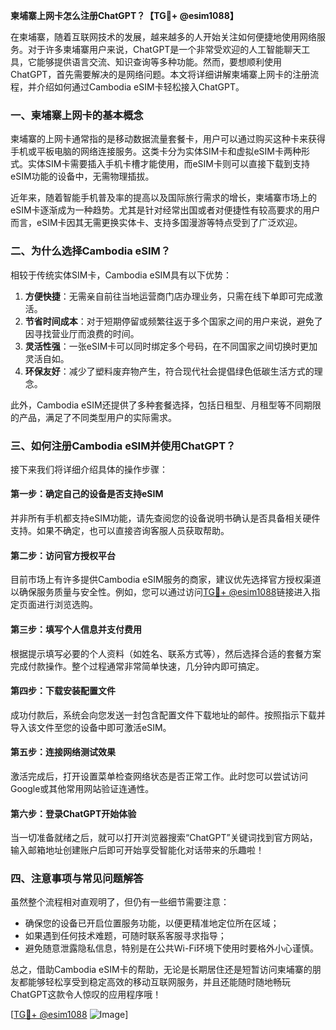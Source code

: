**柬埔寨上网卡怎么注册ChatGPT？【TG💪+ @esim1088】**

在柬埔寨，随着互联网技术的发展，越来越多的人开始关注如何便捷地使用网络服务。对于许多柬埔寨用户来说，ChatGPT是一个非常受欢迎的人工智能聊天工具，它能够提供语言交流、知识查询等多种功能。然而，要想顺利使用ChatGPT，首先需要解决的是网络问题。本文将详细讲解柬埔寨上网卡的注册流程，并介绍如何通过Cambodia eSIM卡轻松接入ChatGPT。

### 一、柬埔寨上网卡的基本概念

柬埔寨的上网卡通常指的是移动数据流量套餐卡，用户可以通过购买这种卡来获得手机或平板电脑的网络连接服务。这类卡分为实体SIM卡和虚拟eSIM卡两种形式。实体SIM卡需要插入手机卡槽才能使用，而eSIM卡则可以直接下载到支持eSIM功能的设备中，无需物理插拔。

近年来，随着智能手机普及率的提高以及国际旅行需求的增长，柬埔寨市场上的eSIM卡逐渐成为一种趋势。尤其是针对经常出国或者对便捷性有较高要求的用户而言，eSIM卡因其无需更换实体卡、支持多国漫游等特点受到了广泛欢迎。

### 二、为什么选择Cambodia eSIM？

相较于传统实体SIM卡，Cambodia eSIM具有以下优势：

1. **方便快捷**：无需亲自前往当地运营商门店办理业务，只需在线下单即可完成激活。
2. **节省时间成本**：对于短期停留或频繁往返于多个国家之间的用户来说，避免了因寻找营业厅而浪费的时间。
3. **灵活性强**：一张eSIM卡可以同时绑定多个号码，在不同国家之间切换时更加灵活自如。
4. **环保友好**：减少了塑料废弃物产生，符合现代社会提倡绿色低碳生活方式的理念。

此外，Cambodia eSIM还提供了多种套餐选择，包括日租型、月租型等不同期限的产品，满足了不同类型用户的实际需求。

### 三、如何注册Cambodia eSIM并使用ChatGPT？

接下来我们将详细介绍具体的操作步骤：

#### 第一步：确定自己的设备是否支持eSIM
并非所有手机都支持eSIM功能，请先查阅您的设备说明书确认是否具备相关硬件支持。如果不确定，也可以直接咨询客服人员获取帮助。

#### 第二步：访问官方授权平台
目前市场上有许多提供Cambodia eSIM服务的商家，建议优先选择官方授权渠道以确保服务质量与安全性。例如，您可以通过访问[TG💪+ @esim1088](https://t.me/s/esim1088)链接进入指定页面进行浏览选购。

#### 第三步：填写个人信息并支付费用
根据提示填写必要的个人资料（如姓名、联系方式等），然后选择合适的套餐方案完成付款操作。整个过程通常非常简单快速，几分钟内即可搞定。

#### 第四步：下载安装配置文件
成功付款后，系统会向您发送一封包含配置文件下载地址的邮件。按照指示下载并导入该文件至您的设备中即可激活eSIM。

#### 第五步：连接网络测试效果
激活完成后，打开设置菜单检查网络状态是否正常工作。此时您可以尝试访问Google或其他常用网站验证连通性。

#### 第六步：登录ChatGPT开始体验
当一切准备就绪之后，就可以打开浏览器搜索“ChatGPT”关键词找到官方网站，输入邮箱地址创建账户后即可开始享受智能化对话带来的乐趣啦！

### 四、注意事项与常见问题解答

虽然整个流程相对直观明了，但仍有一些细节需要注意：

- 确保您的设备已开启位置服务功能，以便更精准地定位所在区域；
- 如果遇到任何技术难题，可随时联系客服寻求指导；
- 避免随意泄露隐私信息，特别是在公共Wi-Fi环境下使用时要格外小心谨慎。

总之，借助Cambodia eSIM卡的帮助，无论是长期居住还是短暂访问柬埔寨的朋友都能够轻松享受到稳定高效的移动互联网服务，并且还能随时随地畅玩ChatGPT这款令人惊叹的应用程序哦！

[[TG💪+ @esim1088](https://t.me/s/esim1088) ![Image](https://i.postimg.cc/4NQfJmqS/Snipaste-2025-05-13-00-14-12.png)]